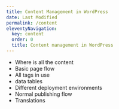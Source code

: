 ```yaml
---
title: Content Management in WordPress
date: Last Modified 
permalink: /content
eleventyNavigation:
  key: content
  order: 0
  title: Content management in WordPress
---
```


- Where is all the content
- Basic page flow
- All tags in use
- data tables
- Different deployment environments
- Normal publishing flow
- Translations